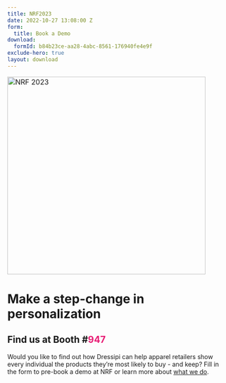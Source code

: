 ```yaml
---
title: NRF2023
date: 2022-10-27 13:08:00 Z
form:
  title: Book a Demo
download:
  formId: b84b23ce-aa28-4abc-8561-176940fe4e9f
exclude-hero: true
layout: download
---
```


<p style="text-align: left; font-size:12pt;"><img style="margin-left: 0px; width: 450px;" alt="NRF 2023" src="/uploads/NRF23_Lockup%20Horizontal%20RGB.png"/></p>

# Make a step-change in personalization

## Find us at Booth #<span style="color: #e81e75">947</span>

Would you like to find out how Dressipi can help apparel retailers show every individual the products they’re most likely to buy - and keep? 
Fill in the form to pre-book a demo at NRF or learn more about [what we do](/guides).
